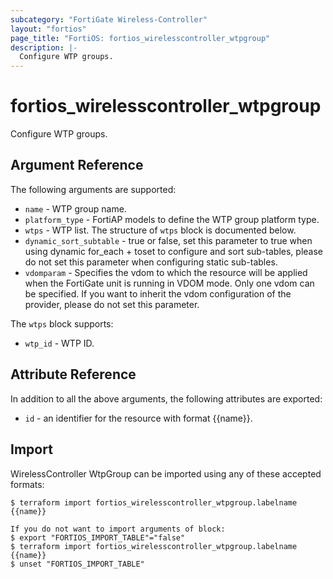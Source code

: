 ```yaml
---
subcategory: "FortiGate Wireless-Controller"
layout: "fortios"
page_title: "FortiOS: fortios_wirelesscontroller_wtpgroup"
description: |-
  Configure WTP groups.
---
```


# fortios_wirelesscontroller_wtpgroup
Configure WTP groups.

## Argument Reference

The following arguments are supported:

* `name` - WTP group name.
* `platform_type` - FortiAP models to define the WTP group platform type.
* `wtps` - WTP list. The structure of `wtps` block is documented below.
* `dynamic_sort_subtable` - true or false, set this parameter to true when using dynamic for_each + toset to configure and sort sub-tables, please do not set this parameter when configuring static sub-tables.
* `vdomparam` - Specifies the vdom to which the resource will be applied when the FortiGate unit is running in VDOM mode. Only one vdom can be specified. If you want to inherit the vdom configuration of the provider, please do not set this parameter.

The `wtps` block supports:

* `wtp_id` - WTP ID.


## Attribute Reference

In addition to all the above arguments, the following attributes are exported:
* `id` - an identifier for the resource with format {{name}}.

## Import

WirelessController WtpGroup can be imported using any of these accepted formats:
```
$ terraform import fortios_wirelesscontroller_wtpgroup.labelname {{name}}

If you do not want to import arguments of block:
$ export "FORTIOS_IMPORT_TABLE"="false"
$ terraform import fortios_wirelesscontroller_wtpgroup.labelname {{name}}
$ unset "FORTIOS_IMPORT_TABLE"
```
